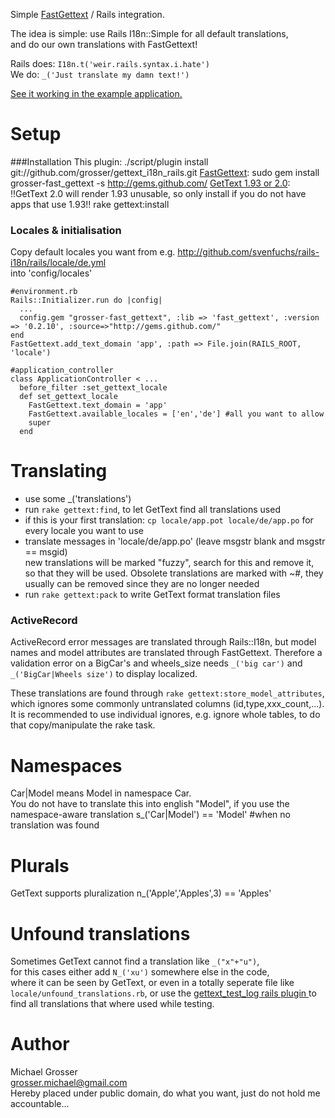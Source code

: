 Simple [FastGettext](http://github.com/grosser/fast_gettext) / Rails integration.

The idea is simple: use Rails I18n::Simple for all default translations,  
and do our own translations with FastGettext!

Rails does: `I18n.t('weir.rails.syntax.i.hate')`  
We do: `_('Just translate my damn text!')`

[See it working in the example application.](https://github.com/grosser/gettext_i18n_rails_example)

Setup
=====
###Installation
This plugin:
    ./script/plugin install git://github.com/grosser/gettext_i18n_rails.git
[FastGettext](http://github.com/grosser/fast_gettext):
    sudo gem install grosser-fast_gettext -s http://gems.github.com/
[GetText 1.93 or 2.0](http://github.com/mutoh/gettext):
    !!GetText 2.0 will render 1.93 unusable, so only install if you do not have apps that use 1.93!!
    rake gettext:install

### Locales & initialisation
Copy default locales you want from e.g. http://github.com/svenfuchs/rails-i18n/rails/locale/de.yml  
into 'config/locales'

    #environment.rb
    Rails::Initializer.run do |config|
      ...
      config.gem "grosser-fast_gettext", :lib => 'fast_gettext', :version => '0.2.10', :source=>"http://gems.github.com/"
    end
    FastGettext.add_text_domain 'app', :path => File.join(RAILS_ROOT, 'locale')

    #application_controller
    class ApplicationController < ...
      before_filter :set_gettext_locale
      def set_gettext_locale
        FastGettext.text_domain = 'app'
        FastGettext.available_locales = ['en','de'] #all you want to allow
        super
      end

Translating
===========
 - use some _('translations')
 - run `rake gettext:find`, to let GetText find all translations used
 - if this is your first translation: `cp locale/app.pot locale/de/app.po` for every locale you want to use
 - translate messages in 'locale/de/app.po' (leave msgstr blank and msgstr == msgid)  
new translations will be marked "fuzzy", search for this and remove it, so that they will be used.
Obsolete translations are marked with ~#, they usually can be removed since they are no longer needed
 - run `rake gettext:pack` to write GetText format translation files

### ActiveRecord
ActiveRecord error messages are translated through Rails::I18n, but
model names and model attributes are translated through FastGettext.
Therefore a validation error on a BigCar's and wheels_size needs `_('big car')` and `_('BigCar|Wheels size')`
to display localized.

These translations are found through `rake gettext:store_model_attributes`,
which ignores some commonly untranslated columns (id,type,xxx_count,...).
It is recommended to use individual ignores, e.g. ignore whole tables, to do that copy/manipulate the rake task.

Namespaces
==========
Car|Model means Model in namespace Car.  
You do not have to translate this into english "Model", if you use the
namespace-aware translation
    s_('Car|Model') == 'Model' #when no translation was found

Plurals
=======
GetText supports pluralization
    n_('Apple','Apples',3) == 'Apples'

Unfound translations
====================
Sometimes GetText cannot find a translation like `_("x"+"u")`,  
for this cases either add `N_('xu')` somewhere else in the code,  
where it can be seen by GetText, or even in a totally seperate file like  
`locale/unfound_translations.rb`, or use the [gettext_test_log rails plugin ](http://github.com/grosser/gettext_test_log)
to find all translations that where used while testing.  

Author
======
Michael Grosser  
grosser.michael@gmail.com  
Hereby placed under public domain, do what you want, just do not hold me accountable...  

